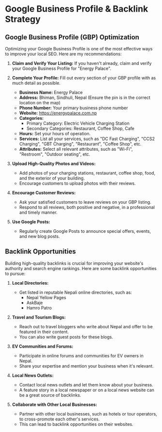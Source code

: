 # Google Business Profile & Backlink Strategy

## Google Business Profile (GBP) Optimization

Optimizing your Google Business Profile is one of the most effective ways to improve your local SEO. Here are my recommendations:

1.  **Claim and Verify Your Listing:** If you haven't already, claim and verify your Google Business Profile for "Energy Palace".

2.  **Complete Your Profile:** Fill out every section of your GBP profile with as much detail as possible.
    *   **Business Name:** Energy Palace
    *   **Address:** Bhiman, Sindhuli, Nepal (Ensure the pin is in the correct location on the map)
    *   **Phone Number:** Your primary business phone number
    *   **Website:** https://energypalace.com.np
    *   **Categories:**
        *   Primary Category: Electric Vehicle Charging Station
        *   Secondary Categories: Restaurant, Coffee Shop, Cafe
    *   **Hours:** Set your hours of operation.
    *   **Services:** List all your services, such as "DC Fast Charging", "CCS2 Charging", "GBT Charging", "Restaurant", "Coffee Shop", etc.
    *   **Attributes:** Select all relevant attributes, such as "Wi-Fi", "Restroom", "Outdoor seating", etc.

3.  **Upload High-Quality Photos and Videos:**
    *   Add photos of your charging stations, restaurant, coffee shop, food, and the exterior of your building.
    *   Encourage customers to upload photos with their reviews.

4.  **Encourage Customer Reviews:**
    *   Ask your satisfied customers to leave reviews on your GBP listing.
    *   Respond to all reviews, both positive and negative, in a professional and timely manner.

5.  **Use Google Posts:**
    *   Regularly create Google Posts to announce special offers, events, and new blog posts.

## Backlink Opportunities

Building high-quality backlinks is crucial for improving your website's authority and search engine rankings. Here are some backlink opportunities to pursue:

1.  **Local Directories:**
    *   Get listed in reputable Nepali online directories, such as:
        *   Nepal Yellow Pages
        *   AskBaje
        *   Hamro Patro

2.  **Travel and Tourism Blogs:**
    *   Reach out to travel bloggers who write about Nepal and offer to be featured in their content.
    *   You can also write guest posts for these blogs.

3.  **EV Communities and Forums:**
    *   Participate in online forums and communities for EV owners in Nepal.
    *   Share your expertise and mention your business when it's relevant.

4.  **Local News Outlets:**
    *   Contact local news outlets and let them know about your business.
    *   A feature story in a local newspaper or on a local news website can be a great source of backlinks.

5.  **Collaborate with Other Local Businesses:**
    *   Partner with other local businesses, such as hotels or tour operators, to cross-promote each other's services.
    *   This can lead to backlink opportunities on their websites.

